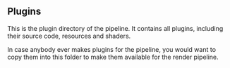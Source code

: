 
## Plugins

This is the plugin directory of the pipeline. It contains all plugins, including
their source code, resources and shaders.

In case anybody ever makes plugins for the pipeline, you would want to copy
them into this folder to make them available for the render pipeline.
